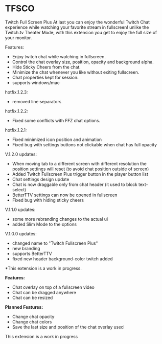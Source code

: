 # TFSCO
Twitch Full Screen Plus
At last you can enjoy the wonderful Twitch Chat experience while watching your favorite stream in fullscreen! unlike the Twitch.tv Theater Mode, with this extension you get to enjoy the full size of your monitor.

Features:

- Enjoy twitch chat while watching in fullscreen.
- Control the chat overlay size, position, opacity and background alpha.
- Hide Sticky Cheers from the chat.
- Minimize the chat whenever you like without exiting fullscreen.
- Chat properties kept for session.
- supports windows/mac

hotfix.1.2.3:

- removed line separators.

hotfix.1.2.2:

- Fixed some conflicts with FFZ chat options.

hotfix.1.2.1:

- Fixed minimized icon position and animation
- Fixed bug with settings buttons not clickable when chat has full opacity

V.1.2.0 updates:

- When moving tab to a different screen with different resolution the position settings will reset (to avoid chat position outside of screen)
- Added Twitch Fullscreen Plus trigger button in the player button list
- Chat settings design update
- Chat is now draggable only from chat header (it used to block text-select)
- BetterTTV settings can now be opened in fullscreen
- Fixed bug with hiding sticky cheers


V.1.1.0 updates:

- some more rebranding changes to the actual ui
- added Slim Mode to the options

V.1.0.0 updates:

- changed name to "Twitch Fullscreen Plus"
- new branding
- supports BetterTTV
- fixed new header background-color twitch added

*This extension is a work in progress.

<b>Features:</b>
<ul>
  <li>Chat overlay on top of a fullscreen video</li>
  <li>Chat can be dragged anywhere</li>
  <li>Chat can be resized</li>
</ul>

<b>Planned Features:</b>
<ul>
  <li>Change chat opacity</li>
  <li>Change chat colors</li>
  <li>Save the last size and position of the chat overlay used</li>
</ul>

This extension is a work in progress
